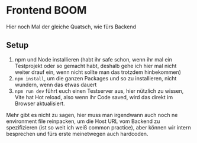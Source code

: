 # Frontend BOOM

Hier noch Mal der gleiche Quatsch, wie fürs Backend

## Setup
1. npm und Node installieren (habt ihr safe schon, wenn ihr mal ein Testprojekt oder so gemacht habt, deshalb gehe ich hier mal nicht weiter drauf ein, wenn nicht sollte man das trotzdem hinbekommen)
2. ```npm install```, um die ganzen Packages und so zu installieren, nicht wundern, wenn das etwas dauert
3. ```npm run dev``` führt euch einen Testserver aus, hier nützlich zu wissen, Vite hat Hot reload, also wenn ihr Code saved, wird das direkt im Browser aktualisiert.

Mehr gibt es nicht zu sagen, hier muss man irgendwann auch noch ne environment file reinpacken, um die Host URL vom Backend zu spezifizieren (ist so weit ich weiß common practice), aber können wir intern besprechen und fürs erste meinetwegen auch hardcoden.
